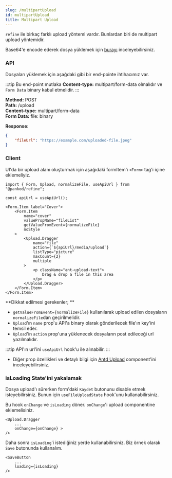 ```yaml
---
slug: /multipartUpload
id: multipartUpload
title: Multipart Upload
---
```


`refine` ile birkaç farklı upload yöntemi vardır. Bunlardan biri de multipart upload yöntemidir. 

Base64'e encode ederek dosya yüklemek için [burayı](TODO:url) inceleyebilirsiniz.

### API  
Dosyaları yüklemek için aşağdaki gibi bir end-pointe ihtihacımız var. 

:::tip
Bu end-point mutlaka **Content-type:** multipart/form-data olmalıdır ve `Form Data` binary kabul etmelidir. 
:::

**Method:** POST  
**Path:** /upload  
**Content-type:** multipart/form-data  
**Form Data:** file: binary

**Response:**
```json
{
    "fileUrl": "https://example.com/uploaded-file.jpeg"
} 
```

### Client

UI'da bir upload alanı oluşturmak için aşağıdaki formItem'ı `<Form>` tag'i içine eklemeliyiz. 

```tsx
import { Form, Upload, normalizeFile, useApiUrl } from "@pankod/refine";

const apiUrl = useApiUrl();

<Form.Item label="Cover">
    <Form.Item
        name="cover"
        valuePropName="fileList"
        getValueFromEvent={normalizeFile}
        noStyle
    >
        <Upload.Dragger
            name="file"
            action={`${apiUrl}/media/upload`}
            listType="picture"
            maxCount={2}
            multiple
        >
            <p className="ant-upload-text">
                Drag & drop a file in this area
            </p>
        </Upload.Dragger>
    </Form.Item>
</Form.Item>
```

**Dikkat edilmesi gerekenler; **

- `getValueFromEvent={normalizeFile}` kullanılarak upload edilen dosyaların `normalizeFile`dan geçirilmelidir.
- `Upload`'ın `name` prop'u API'a binary olarak gönderilecek file'ın key'ini temsil eder.
- `Upload`'in `action` prop'una yüklenecek dosyaların post edileceği url yazılmalıdır.

:::tip
API'ın url'ini `useApiUrl` hook'u ile alınabilir.
::: 

- Diğer prop özellikleri ve detaylı bilgi için 
[Antd Upload](https://ant.design/components/upload) component'ini inceleyebilirsiniz.

### isLoading State'ini yakalamak

Dosya upload'ı sürerken form'daki `Kaydet` butonunu disable etmek isteyebilirsiniz. Bunun için `useFileUploadState` hook'unu kullanabilirsiniz.

Bu hook `onChange` ve `isLoading` döner. `onChange`'i upload componentine eklemelisiniz.

```tsx
<Upload.Dragger
    ...
    onChange={onChange} >
/>
```

Daha sonra `isLoading`'i istediğiniz yerde kullanabilirsiniz. Biz örnek olarak `Save` butonunda kullanalım.

```tsx
<SaveButton
    ...
    loading={isLoading}
/>
```
